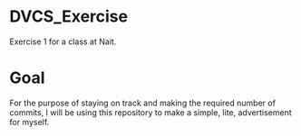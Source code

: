 # DVCS_Exercise
Exercise 1 for a class at Nait.

# Goal
For the purpose of staying on track and making the required number of commits, I will be using this repository to make a simple, lite, advertisement for myself.
